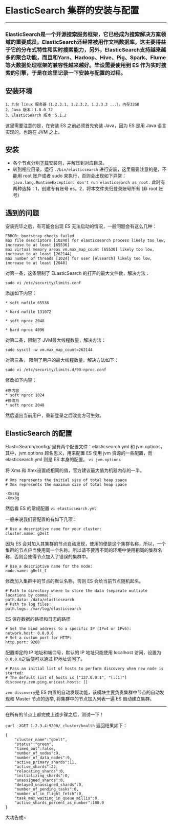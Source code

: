 # ElasticSearch 集群的安装与配置
***

### ElasticSearch是一个开源搜索服务框架，它已经成为搜索解决方案领域的重要成员。ElasticSearch还经常被用作文档数据库，这主要得益于它的分布式特性和实时搜索能力，另外，ElasticSearch支持越来越多的聚合功能，而且和Yarn、Hadoop、Hive、Pig、Spark、Flume等大数据处理框架的兼容性越来越好。毕设需要使用到 ES 作为实时搜索的引擎，于是在这里记录一下安装与配置的过程。

## 安装环境
	1、九台 linux 服务器（1.2.3.1, 1.2.3.2, 1.2.3.3 ...），内存32GB
	2、Java 版本：1.8.0_72
	3、ElasticSearch 版本：5.1.2
这里需要注意的是，在安装 ES 之前必须首先安装 Java，因为 ES 是用 Java 语言实现的，也跑在 JVM 之上。

## 安装
* 各个节点分别[下载](https://www.elastic.co/downloads/elasticsearch)安装包，并解压到对应目录。
* 转到相应目录，运行 ```./bin/elasticsearch``` 进行安装，这里需要注意的是，不能用 root 账户或者 sudo 来执行，否则会出现如下异常：
```java.lang.RuntimeException: don't run elasticsearch as root.```
此时有两种选择：1，创建专有账号 es。2，将本文件夹归登录账号所有 (非 root 账号)

## 遇到的问题
安装完毕之后，有可能会出现 ES 无法启动的情况，一般问题会有这么几种：

	ERROR: bootstrap checks failed
	max file descriptors [10240] for elasticsearch process likely too low, increase to at least [65536]
	max virtual memory areas vm.max_map_count [65530] likely too low, increase to at least [262144]
	max number of threads [1024] for user [elsearch] likely too low, increase to at least [2048]

对第一条，这条限制了 ELasticSearch 的打开的最大文件数，解决方法：

```sudo vi /etc/security/limits.conf```

添加如下内容：

	* soft nofile 65536

	* hard nofile 131072

	* soft nproc 2048

	* hard nproc 4096
	
对第二条，限制了 JVM最大线程数量，解决方法：

```sudo sysctl -w vm.max_map_count=262144```

对第三条， 限制了用户的最大线程数量，解决方法如下：

```sudo vi /etc/security/limits.d/90-nproc.conf```

修改如下内容：

	#原内容
	* soft nproc 1024
	#修改为
	* soft nproc 2048
然后退出当前用户，重新登录之后改变方可生效。


## ElasticSearch 的配置

ElasticSearch/config/ 里有两个配置文件：elasticsearch.yml 和 jvm.options，其中，jvm.options 顾名思义，用来配置 ES 使用 jvm 资源的一些配置，而 elasticsearch.yml 则是 ES 本身的配置。
```vi jvm.options```

将 Xms 和 Xmx设置成相同的值，官方建议最大值为机器内存的一半。

	# Xms represents the initial size of total heap space
	# Xmx represents the maximum size of total heap space

	-Xms8g
	-Xmx8g
	

然后看 ES 的常规配置
```vi elasticsearch.yml```

一般来说我们要配置的有如下几项：

	# Use a descriptive name for your cluster:
	cluster.name: gDelt
因为 ES 会对加入其集群的节点自动发现，使用的便是这个集群名称，所以，一个集群的节点应当使用同一个名称。所以请不要再不同的环境中使用相同的集群名称，否则会使得节点加入了错误的集群中。

	# Use a descriptive name for the node:
	node.name: gDelt_1
修改加入集群中的节点的默认名称，否则 ES 会给当前节点随机起名。

	# Path to directory where to store the data (separate multiple locations by comma):
	path.data: /data/elasticsearch
	# Path to log files:
	path.logs: /var/log/elasticsearch
	
ES 保存数据的路径和日志的路径


	# Set the bind address to a specific IP (IPv4 or IPv6):
	network.host: 0.0.0.0
	# Set a custom port for HTTP:
	http.port: 9200
配置绑定的 IP 地址和端口号，默认的 IP 地址只能使用 localhost 访问，设置为 ```0.0.0.0```之后便可以通过 IP地址访问了。

	# Pass an initial list of hosts to perform discovery when new node is started:
	# The default list of hosts is ["127.0.0.1", "[::1]"]
	discovery.zen.ping.unicast.hosts: []
	
```zen discovery```是 ES 内置的自动发现功能，该模块主要负责集群中节点的自动发现和 Master 节点的选举, 将集群中的节点加入列表一遍 ES 自动建立集群。

***
在所有的节点上都完成上述步骤之后，测试一下！

```curl -XGET 1.2.3.4:9200/_cluster/health```
返回结果如下：
	
	{  
   		"cluster_name":"gDelt",
   		"status":"green",
   		"timed_out":false,
   		"number_of_nodes":9,
   		"number_of_data_nodes":9,
   		"active_primary_shards":11,
   		"active_shards":22,
   		"relocating_shards":0,
   		"initializing_shards":0,
   		"unassigned_shards":0,
   		"delayed_unassigned_shards":0,
   		"number_of_pending_tasks":0,
   		"number_of_in_flight_fetch":0,
   		"task_max_waiting_in_queue_millis":0,
   		"active_shards_percent_as_number":100.0
	}
	
大功告成~